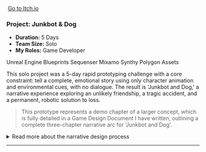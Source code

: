 <div class="project-card">

  <div class="project-flex-container">
    <div class="project-image-column">
      <img src="{{ '/Images/py1img1.png' | relative_url }}" alt="">
      <a href="" class="itchio-link" target="_blank" rel="noopener noreferrer">
        <i class="fa-brands fa-itch-io"></i> Go to Itch.io
      </a>
    </div>
    <div class="project-text-column">
      <h3>Project: Junkbot & Dog </h3>
      <div class="project-meta">
        <ul>
          <li><strong>Duration:</strong> 5 Days </li>
          <li><strong>Team Size:</strong> Solo </li>
          <li><strong>My Roles:</strong> Game Developer </li>
        </ul>
      </div> 
      <div class="project-tools-summary">
        <span class="tool-tag"><i class="fa-brands fa-unreal"></i> Unreal Engine</span> 
        <span class="tool-tag"><i class="fa-solid fa-diagram-project"></i> Blueprints</span>
        <span class="tool-tag"><i class="fa-solid fa-film"></i> Sequenser</span>
        <span class="tool-tag"><i class="fa-solid fa-person-running"></i> Mixamo</span>
        <span class="tool-tag"><i class="fa-solid fa-cubes"></i> Synthy Polygon Assets</span>
      </div>
      <p>This solo project was a 5-day rapid prototyping challenge with a core constraint: tell a complete, emotional story using only character animation and environmental cues, with no dialogue. The result is 'Junkbot and Dog,' a narrative experience exploring an unlikely friendship, a tragic accident, and a permanent, robotic solution to loss.</p>  
      <blockquote class="testimonial">
        <p>This prototype represents a demo chapter of a larger concept, which is fully detailed in a Game Design Document I have written, outlining a complete three-chapter narrative arc for 'Junkbot and Dog'.</p>
        <cite></cite>
      </blockquote>
    </div>
  </div>
  <div class="project-details-row">
    <details>
      <summary>Read more about the narrative design process</summary>
      <div class="details-content">
        <div class="process-stage">
          <h3>Concept & Narrative Goal</h3>
          <div class="stage-content-flex">
            <div class="stage-gallery">
              <p class="gallery-label">Ingame images:</p>
              <a href="{{ '/Images/py1gif1.gif' | relative_url }}" target="_blank"><img src="{{ '/Images/py1gif1.gif' | relative_url }}" alt="" class="gallery-thumbnail"></a>
              <a href="{{ '/Images/py1gif2.gif' | relative_url }}" target="_blank"><img src="{{ '/Images/py1gif2.gif' | relative_url }}" alt="" class="gallery-thumbnail"></a>
              <a href="{{ '/Images/py1gif3.gif' | relative_url }}" target="_blank"><img src="{{ '/Images/py1gif3.gif' | relative_url }}" alt="" class="gallery-thumbnail"></a>
              <a href="{{ '/Images/py1gif4.gif' | relative_url }}" target="_blank"><img src="{{ '/Images/py1gif4.gif' | relative_url }}" alt="" class="gallery-thumbnail"></a>
              <a href="{{ '/Images/py1gif5.gif' | relative_url }}" target="_blank"><img src="{{ '/Images/py1gif5.gif' | relative_url }}" alt="" class="gallery-thumbnail"></a>
            </div>
            <div class="stage-description">
              <p></p>
              <ul>
                <li>
    <strong>Concept & Narrative Goal:</strong> The concept for 'Junkbot and Dog' originated from an old painting by my sister, which sparked the idea for a silent story about companionship. I immediately began outlining the narrative beats and core mechanics in a Game Design Document (GDD). When our 5-day rapid prototyping course began, this concept was a perfect fit for the main objective: to create a complete narrative prototype where the story was told exclusively through character animation and interaction, without any dialogue.
  </li> 
  <li>
    <strong>Outcome & Reflection:</strong> My key learning from this project was that strict design constraints are not limitations, but powerful creative drivers. The 'no localization' rule forced me to find smarter, more universal design solutions that I will carry with me to future projects.
  </li>
<li><strong>Diegetic UI & Motivation:</strong> To provide a clear, immediate objective, I designed a diegetic UI for the robot's battery level, visible on both its chest and back. This built-in visual indicator of a low battery creates a natural sense of urgency, motivating the player to seek out the charging station where the core narrative begins.</li>
        <li>
            <strong>Conveying Emotion through Animation:</strong> Every story beat was prototyped through character movement. This included the dog's trusting animations as it guides the player, the robot's visible effort when lifting the trap, and the final, desperate sequence of trying to revive its injured friend.
        </li>
        <li>
            <strong>Environmental Storytelling:</strong> To support the main narrative, I placed key environmental cues for the player to discover, such as the old trap that foreshadows danger and the subsequent blood trail that creates a sense of urgency and drives the final act of the story.
        </li>
<li>
 <strong>Insperation to Blueprint:</strong>I believe that a strong game concept can be sparked by anything—even a single image. This exercise showcases how I translate that initial spark of inspiration directly into a design blueprint. By analyzing a visual, I can quickly prototype core ideas, from player objectives and environmental storytelling to potential challenges and core mechanics.
</li>
              </ul>
            </div>
          </div>
        </div>
         </div>   </details>
  </div> <hr style="border-color: #555;">    </div>       
